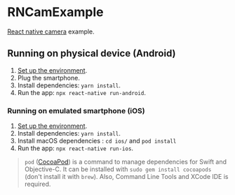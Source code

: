 #  RNCamExample

[React native camera](https://react-native-community.github.io/react-native-camera/docs/rncamera) example.

## Running on physical device (Android)

1. [Set up the environment](https://reactnative.dev/docs/environment-setup).
2. Plug the smartphone.
3. Install dependencies: `yarn install`.
4. Run the app: `npx react-native run-android`.


### Running on emulated smartphone (iOS)

1. [Set up the environment](https://reactnative.dev/docs/environment-setup).
2. Install dependencies: `yarn install`.
3. Install macOS dependencies : `cd ios/` and `pod install`
4. Run the app: `npx react-native run-ios`.


> `pod` ([CocoaPod](https://cocoapods.org/)) is a command to manage dependencies for Swift and Objective-C. It can be installed with `sudo gem install cocoapods` (don't install it with `brew`). Also, Command Line Tools and XCode IDE is required.

